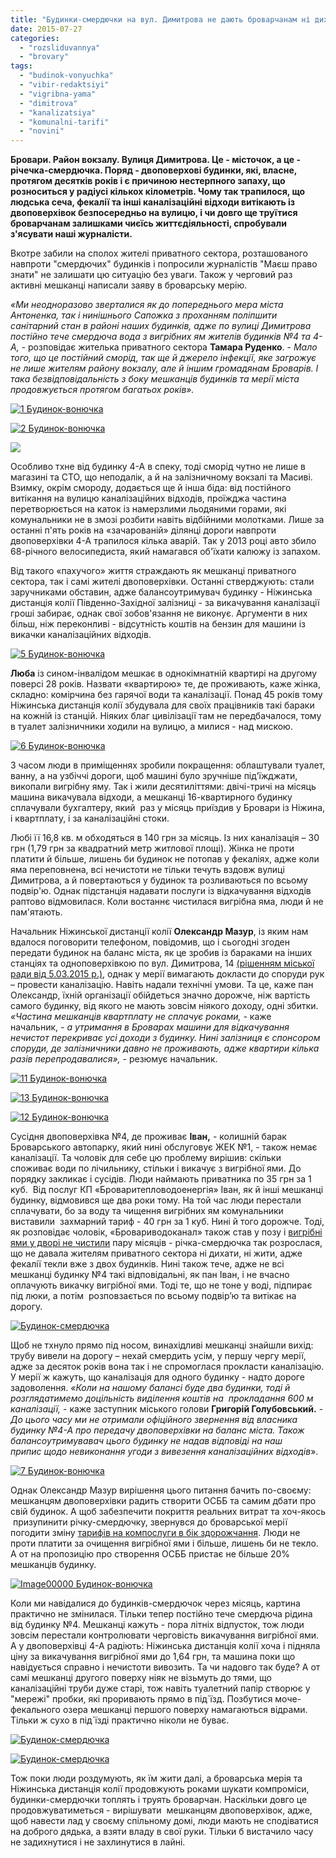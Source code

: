 ```yaml
---
title: "Будинки-смердючки на вул. Димитрова не дають броварчанам ні дихати, ні жити"
date: 2015-07-27
categories: 
  - "rozsliduvannya"
  - "brovary"
tags: 
  - "budinok-vonyuchka"
  - "vibir-redaktsiyi"
  - "vigribna-yama"
  - "dimitrova"
  - "kanalizatsiya"
  - "komunalni-tarifi"
  - "novini"
---
```


**Бровари. Район вокзалу. Вулиця Димитрова. Це - місточок, а це -** **річечка-смердючка. Поряд - двоповерхові будинки, які, власне, протягом десятків років і є причиною нестерпного запаху, що розноситься у радіусі кількох кілометрів. Чому так трапилося, що людська сеча, фекалії та інші каналізаційні відходи витікають із двоповерхівок безпосередньо на вулицю, і чи довго ще труїтися броварчанам залишками чиєїсь життєдіяльності, спробували з'ясувати наші журналісти.**

Вкотре забили на сполох жителі приватного сектора, розташованого навпроти "смердючих" будинків і попросили журналістів "Маєш право знати" не залишати цю ситуацію без уваги. Також у черговий раз активні мешканці написали заяву в броварську мерію.

_«Ми неодноразово зверталися як до попереднього мера міста Антоненка, так і нинішнього Сапожка з проханням поліпшити санітарний стан в районі наших будинків, адже по вулиці Димитрова постійно тече смердюча вода з вигрібних ям жителів будинків №4 та 4-А, -_ розповідає жителька приватного сектора **Тамара Руденко**. - _Мало того, що це постійний сморід, так ще й джерело інфекції, яке загрожує не лише жителям району вокзалу, але й іншим громадянам Броварів. І така безвідповідальність з боку мешканців будинків та мерії міста продовжується протягом багатьох років»._

[![1 Будинок-вонючка](https://mpz.brovary.org/wp-content/uploads/2015/05/15.jpg)](https://mpz.brovary.org/wp-content/uploads/2015/05/15.jpg)

[![2 Будинок-вонючка](https://mpz.brovary.org/wp-content/uploads/2015/05/24.jpg)](https://mpz.brovary.org/wp-content/uploads/2015/05/24.jpg)

[![ ](https://mpz.brovary.org/wp-content/uploads/2015/05/Image000081.jpg)](https://mpz.brovary.org/wp-content/uploads/2015/05/Image000081.jpg)

Особливо тхне від будинку 4-А в спеку, тоді сморід чутно не лише в магазині та СТО, що неподалік, а й на залізничному вокзалі та Масиві. Взимку, окрім смороду, додається ще й інша біда: від постійного витікання на вулицю каналізаційних відходів, проїжджа частина перетворюється на каток із намерзлими льодяними горами, які комунальники не в змозі розбити навіть відбійними молотками. Лише за останні п'ять років на «зачарованій» ділянці дороги навпроти двоповерхівки 4-А трапилося кілька аварій. Так у 2013 році авто збило 68-річного велосипедиста, який намагався об'їхати калюжу із запахом.

Від такого «пахучого» життя страждають як мешканці приватного сектора, так і самі жителі двоповерхівки. Останні стверджують: стали заручниками обставин, адже балансоутримувач будинку - Ніжинська дистанція колії Південно-Західної залізниці - за викачування каналізації гроші забирає, однак свої зобов'язання не виконує. Аргументи в них більш, ніж переконливі - відсутність коштів на бензин для машини із викачки каналізаційних відходів.

[![5 Будинок-вонючка](https://mpz.brovary.org/wp-content/uploads/2015/05/51.jpg)](https://mpz.brovary.org/wp-content/uploads/2015/05/51.jpg)

**Люба** із сином-інвалідом мешкає в однокімнатній квартирі на другому поверсі 28 років. Назвати «квартирою» те, де проживають, каже жінка, складно: комірчина без гарячої води та каналізації. Понад 45 років тому Ніжинська дистанція колії збудувала для своїх працівників такі бараки на кожній із станцій. Ніяких благ цивілізації там не передбачалося, тому в туалет залізничники ходили на вулицю, а милися - над мискою.

[![6 Будинок-вонючка](https://mpz.brovary.org/wp-content/uploads/2015/05/61.jpg)](https://mpz.brovary.org/wp-content/uploads/2015/05/61.jpg)

З часом люди в приміщеннях зробили покращення: облаштували туалет, ванну, а на узбіччі дороги, щоб машині було зручніше під'їжджати, викопали вигрібну яму. Так і жили десятиліттями: двічі-тричі на місяць машина викачувала відходи, а мешканці 16-квартирного будинку сплачували бухгалтеру, який  раз у місяць приїздив у Бровари із Ніжина, і квартплату, і за каналізаційні стоки.

Любі її 16,8 кв. м обходяться в 140 грн за місяць. Із них каналізація – 30 грн (1,79 грн за квадратний метр житлової площі). Жінка не проти платити й більше, лишень би будинок не потопав у фекаліях, адже коли яма переповнена, всі нечистоти не тільки течуть вздовж вулиці Димитрова, а й повертаються у будинок та розливаються по всьому подвір'ю. Однак підстанція надавати послуги із відкачування відходів раптово відмовилася. Коли востаннє чистилася вигрібна яма, люди й не пам'ятають.

Начальник Ніжинської дистанції колії **Олександр Мазур**, із яким нам вдалося поговорити телефоном, повідомив, що і сьогодні згоден передати будинок на баланс міста, як це зробив із бараками на інших станціях та одноповерхівкою по вул. Димитрова, 14 [(рішенням міської ради від 5.03.2015 р.)](http://brovary.kiev.ua/rіshennya-mіskoї-radi-vіd-05032015-№1413-53-06-pro-nadannya-zgodi-na-bezoplatne-priinyattya-u-komuna), однак у мерії вимагають докласти до споруди рук – провести каналізацію. Навіть надали технічні умови. Та це, каже пан Олександр, їхній організації обійдеться значно дорожче, ніж вартість самого будинку, від якого не мають зовсім ніякого доходу, одні збитки. _«Частина мешканців квартплату не сплачує роками, -_ каже  начальник, _- а утримання в Броварах машини для відкачування нечистот перекриває усі доходи з будинку. Нині залізниця є спонсором споруди, де залізничники давно не проживають, адже квартири кілька разів перепродавалися»,_ - резюмує начальник.

[![11 Будинок-вонючка](https://mpz.brovary.org/wp-content/uploads/2015/05/112.jpg)](https://mpz.brovary.org/wp-content/uploads/2015/05/112.jpg)

[![13 Будинок-вонючка](https://mpz.brovary.org/wp-content/uploads/2015/05/131.jpg)](https://mpz.brovary.org/wp-content/uploads/2015/05/131.jpg)

[![12 Будинок-вонючка](https://mpz.brovary.org/wp-content/uploads/2015/05/121.jpg)](https://mpz.brovary.org/wp-content/uploads/2015/05/121.jpg)

Сусідня двоповерхівка №4, де проживає **Іван,** \- колишній барак Броварського автопарку, який нині обслуговує ЖЕК №1, - також немає каналізації. Та чоловік для себе цю проблему вирішив: скільки споживає води по лічильнику, стільки і викачує з вигрібної ями. До порядку закликає і сусідів. Люди наймають приватника по 35 грн за 1 куб.  Від послуг КП «Броваритепловодоенергія» Іван, як й інші мешканці будинку, відмовився ще два роки тому. На той час люди перестали сплачувати, бо за воду та чищення вигрібних ям комунальники виставили  захмарний тариф - 40 грн за 1 куб. Нині й того дорожче. Тоді, як розповідає чоловік, «Бровариводоканал» також став у позу і [вигрібні ями у дворі не чистили](https://mpz.brovary.org/tsn-u-brovarah-cherez-boykot-zhitelyami-komunalnikiv-teche-richka-iz-fekaliy-video) пару місяців - річка-смердючка так розрослася, що не давала жителям приватного сектора ні дихати, ні жити, адже фекалії текли вже з двох будинків. Нині також тече, адже не всі мешканці будинку №4 такі відповідальні, як пан Іван, і не вчасно оплачують викачку вигрібної ями. Тоді те, що не тоне у воді, підпирає під люки, а потім  розповзається по всьому подвір’ю та витікає на дорогу.

[![Будинок-смердючка](https://mpz.brovary.org/wp-content/uploads/2015/07/Image00001.jpg)](https://mpz.brovary.org/wp-content/uploads/2015/07/Image00001.jpg)

Щоб не тхнуло прямо під носом, винахідливі мешканці знайшли вихід: трубу вивели на дорогу – нехай смердить усім, у першу чергу мерії, адже за десяток років вона так і не спромоглася прокласти каналізацію. У мерії ж кажуть, що каналізація для одного будинку - надто дороге задоволення. _«Коли на нашому балансі буде два будинки, тоді й розглядатимемо доцільність виділення коштів на  прокладання 600 м каналізації,_ - каже заступник міського голови **Григорій Голубовський.** - _До цього часу ми не отримали офіційного звернення від власника будинку №4-А про передачу двоповерхівки на баланс міста. Також балансоутримувавач цього будинку не надав відповіді на наш припис щодо невиконання угоди з вивезення каналізаційних відходів_».

[![7 Будинок-вонючка](https://mpz.brovary.org/wp-content/uploads/2015/05/71.jpg)](https://mpz.brovary.org/wp-content/uploads/2015/05/71.jpg)

Однак Олександр Мазур вирішення цього питання бачить по-своєму: мешканцям двоповерхівки радить створити ОСББ та самим дбати про свій будинок. А щоб забезпечити покриття реальних витрат та хоч-якось  призупинити річку-смердючку, звернувся до броварської мерії погодити зміну [тарифів на компослуги в бік здорожчання](http://brovary.kiev.ua/nіzhinska-distantsіya-kolії-pіvdenno-zakhіdnoї-zalіznitsі-іnformuє-pro-namіri-zmіniti-tarifi-na-utri). Люди не проти платити за очищення вигрібної ями і більше, лишень би не текло. А от на пропозицію про створення ОСББ пристає не більше 20% мешканців будинку.

[![Image00000 Будинок-вонючка](https://mpz.brovary.org/wp-content/uploads/2015/05/Image00000.jpg)](https://mpz.brovary.org/wp-content/uploads/2015/05/Image00000.jpg)

Коли ми навідалися до будинків-смердючок через місяць, картина практично не змінилася. Тільки тепер постійно тече смердюча рідина від будинку №4. Мешканці кажуть - пора літніх відпусток, тож люди зовсім перестали контролювати черговість викачування вигрібної ями. А у двоповерхівці 4-А радіють: Ніжинська дистанція колії хоча і підняла ціну за викачування вигрібної ями до 1,64 грн, та машина поки що навідується справно і нечистоти вивозить. Та чи надовго так буде? А от самі мешканці другого поверху ніяк не візьмуть до тями, що каналізаційні труби дуже старі, тож навіть туалетний папір створює у "мережі" пробки, які проривають прямо в під\`їзд. Позбутися моче-фекального озера мешканці першого поверху намагаються відрами. Тільки ж сухо в під\`їзді практично ніколи не буває.

[![Будинок-смердючка](https://mpz.brovary.org/wp-content/uploads/2015/07/Image00002.jpg)](https://mpz.brovary.org/wp-content/uploads/2015/07/Image00002.jpg)

[![Будинок-смердючка](https://mpz.brovary.org/wp-content/uploads/2015/07/Image00003.jpg)](https://mpz.brovary.org/wp-content/uploads/2015/07/Image00003.jpg)

Тож поки люди роздумують, як їм жити далі, а броварська мерія та Ніжинська дистанція колії продовжують роками шукати компроміси, будинки-смердючки топлять і труять броварчан. Наскільки довго це продовжуватиметься - вирішувати  мешканцям двоповерхівок, адже, щоб навести лад у своєму спільному домі, люди мають не сподіватися на доброго дядька, а взяти владу в свої руки. Тільки б вистачило часу не задихнутися і не захлинутися в лайні.
